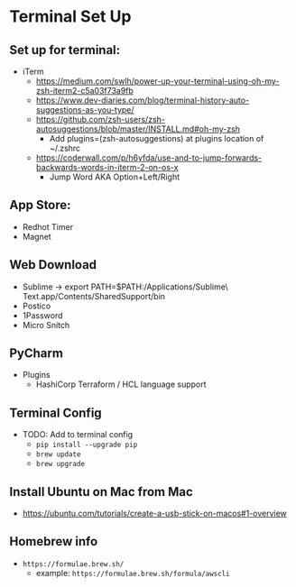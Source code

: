 # Terminal Set Up

## Set up for terminal:
* iTerm
  * https://medium.com/swlh/power-up-your-terminal-using-oh-my-zsh-iterm2-c5a03f73a9fb
  * https://www.dev-diaries.com/blog/terminal-history-auto-suggestions-as-you-type/
  * https://github.com/zsh-users/zsh-autosuggestions/blob/master/INSTALL.md#oh-my-zsh
    * Add plugins=(zsh-autosuggestions) at plugins location of ~/.zshrc
  * https://coderwall.com/p/h6yfda/use-and-to-jump-forwards-backwards-words-in-iterm-2-on-os-x
    * Jump Word AKA Option+Left/Right

## App Store:
* Redhot Timer
* Magnet

## Web Download
* Sublime -> export PATH=$PATH:/Applications/Sublime\ Text.app/Contents/SharedSupport/bin
* Postico
* 1Password
* Micro Snitch

## PyCharm
* Plugins
  * HashiCorp Terraform / HCL language support

## Terminal Config
* TODO: Add to terminal config
  * `pip install --upgrade pip`
  * `brew update`
  * `brew upgrade`

## Install Ubuntu on Mac from Mac
* https://ubuntu.com/tutorials/create-a-usb-stick-on-macos#1-overview

## Homebrew info
* `https://formulae.brew.sh/`
  * example: `https://formulae.brew.sh/formula/awscli`